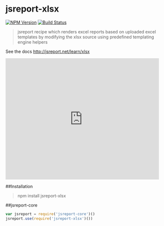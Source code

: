# jsreport-xlsx

[![NPM Version](http://img.shields.io/npm/v/jsreport-xlsx.svg?style=flat-square)](https://npmjs.com/package/jsreport-xlsx)
[![Build Status](https://travis-ci.org/jsreport/jsreport-xlsx.png?branch=master)](https://travis-ci.org/jsreport/jsreport-xlsx)

> jsreport recipe which renders excel reports based on uploaded excel templates by modifying the xlsx source using predefined templating engine helpers

See the docs http://jsreport.net/learn/xlsx

<iframe src='https://playground.jsreport.net/studio/workspace/rJftqRaQ/10?embed=1' width="100%" height="400" frameborder="0"></iframe>

##Installation

>npm install jsreport-xlsx



##jsreport-core

```js
var jsreport = require('jsreport-core')()
jsreport.use(require('jsreport-xlsx')())

```
